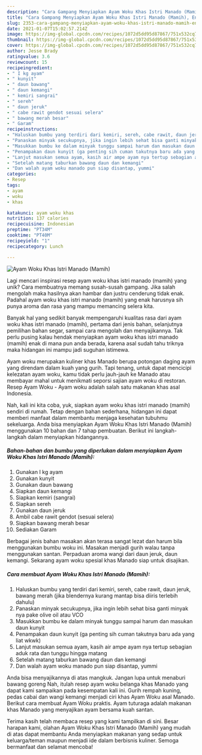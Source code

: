 ```yaml
---
description: "Cara Gampang Menyiapkan Ayam Woku Khas Istri Manado (Mamih), Enak"
title: "Cara Gampang Menyiapkan Ayam Woku Khas Istri Manado (Mamih), Enak"
slug: 2353-cara-gampang-menyiapkan-ayam-woku-khas-istri-manado-mamih-enak
date: 2021-01-07T15:02:57.214Z
image: https://img-global.cpcdn.com/recipes/1072d5dd95d87867/751x532cq70/ayam-woku-khas-istri-manado-mamih-foto-resep-utama.jpg
thumbnail: https://img-global.cpcdn.com/recipes/1072d5dd95d87867/751x532cq70/ayam-woku-khas-istri-manado-mamih-foto-resep-utama.jpg
cover: https://img-global.cpcdn.com/recipes/1072d5dd95d87867/751x532cq70/ayam-woku-khas-istri-manado-mamih-foto-resep-utama.jpg
author: Jesse Brady
ratingvalue: 3.6
reviewcount: 15
recipeingredient:
- " I kg ayam"
- " kunyit"
- " daun bawang"
- " daun kemangi"
- " kemiri sangrai"
- " sereh"
- " daun jeruk"
- " cabe rawit gendot sesuai selera"
- " bawang merah besar"
- " Garam"
recipeinstructions:
- "Haluskan bumbu yang terdiri dari kemiri, sereh, cabe rawit, daun jeruk, bawang merah (jika blendernya kurang mantap bisa diiris terlebih dahulu)"
- "Panaskan minyak secukupnya, jika ingin lebih sehat bisa ganti minyak nya pake olive oil atau VCO"
- "Masukkan bumbu ke dalam minyak tunggu sampai harum dan masukan daun kunyit"
- "Penampakan daun kunyit (ga penting sih cuman takutnya baru ada yang liat wkwk)"
- "Lanjut masukan semua ayam, kasih air ampe ayam nya tertup sebagian aduk rata dan tunggu hingga matang"
- "Setelah matang taburkan bawang daun dan kemangi"
- "Dan walah ayam woku manado pun siap disantap, yummi"
categories:
- Resep
tags:
- ayam
- woku
- khas

katakunci: ayam woku khas 
nutrition: 137 calories
recipecuisine: Indonesian
preptime: "PT34M"
cooktime: "PT40M"
recipeyield: "1"
recipecategory: Lunch

---
```



![Ayam Woku Khas Istri Manado (Mamih)](https://img-global.cpcdn.com/recipes/1072d5dd95d87867/751x532cq70/ayam-woku-khas-istri-manado-mamih-foto-resep-utama.jpg)

Lagi mencari inspirasi resep ayam woku khas istri manado (mamih) yang unik? Cara membuatnya memang susah-susah gampang. Jika salah mengolah maka hasilnya akan hambar dan justru cenderung tidak enak. Padahal ayam woku khas istri manado (mamih) yang enak harusnya sih punya aroma dan rasa yang mampu memancing selera kita.

Banyak hal yang sedikit banyak mempengaruhi kualitas rasa dari ayam woku khas istri manado (mamih), pertama dari jenis bahan, selanjutnya pemilihan bahan segar, sampai cara mengolah dan menyajikannya. Tak perlu pusing kalau hendak menyiapkan ayam woku khas istri manado (mamih) enak di mana pun anda berada, karena asal sudah tahu triknya maka hidangan ini mampu jadi suguhan istimewa.

Ayam woku merupakan kuliner khas Manado berupa potongan daging ayam yang direndam dalam kuah yang gurih. Tapi tenang, untuk dapat mencicipi kelezatan ayam woku, kamu tidak perlu jauh-jauh ke Manado atau membayar mahal untuk menikmati seporsi sajian ayam woku di restoran. Resep Ayam Woku - Ayam woku adalah salah satu makanan khas asal Indonesia.


Nah, kali ini kita coba, yuk, siapkan ayam woku khas istri manado (mamih) sendiri di rumah. Tetap dengan bahan sederhana, hidangan ini dapat memberi manfaat dalam membantu menjaga kesehatan tubuhmu sekeluarga. Anda bisa menyiapkan Ayam Woku Khas Istri Manado (Mamih) menggunakan 10 bahan dan 7 tahap pembuatan. Berikut ini langkah-langkah dalam menyiapkan hidangannya.

<!--inarticleads1-->

##### Bahan-bahan dan bumbu yang diperlukan dalam menyiapkan Ayam Woku Khas Istri Manado (Mamih):

1. Gunakan  I kg ayam
1. Gunakan  kunyit
1. Gunakan  daun bawang
1. Siapkan  daun kemangi
1. Siapkan  kemiri (sangrai)
1. Siapkan  sereh
1. Gunakan  daun jeruk
1. Ambil  cabe rawit gendot (sesuai selera)
1. Siapkan  bawang merah besar
1. Sediakan  Garam


Berbagai jenis bahan masakan akan terasa sangat lezat dan harum bila menggunakan bumbu woku ini. Masakan menjadi gurih walau tanpa menggunakan santan. Perpaduan aroma wangi dari daun jeruk, daun kemangi. Sekarang ayam woku spesial khas Manado siap untuk disajikan. 

<!--inarticleads2-->

##### Cara membuat Ayam Woku Khas Istri Manado (Mamih):

1. Haluskan bumbu yang terdiri dari kemiri, sereh, cabe rawit, daun jeruk, bawang merah (jika blendernya kurang mantap bisa diiris terlebih dahulu)
1. Panaskan minyak secukupnya, jika ingin lebih sehat bisa ganti minyak nya pake olive oil atau VCO
1. Masukkan bumbu ke dalam minyak tunggu sampai harum dan masukan daun kunyit
1. Penampakan daun kunyit (ga penting sih cuman takutnya baru ada yang liat wkwk)
1. Lanjut masukan semua ayam, kasih air ampe ayam nya tertup sebagian aduk rata dan tunggu hingga matang
1. Setelah matang taburkan bawang daun dan kemangi
1. Dan walah ayam woku manado pun siap disantap, yummi


Anda bisa menyajikannya di atas mangkuk. Jangan lupa untuk menaburi bawang goreng Nah, itulah resep ayam woku belanga khas Manado yang dapat kami sampaikan pada kesempatan kali ini. Gurih rempah kuning, pedas cabai dan wangi kemangi menjadi ciri khas Ayam Woku asal Manado. Berikut cara membuat Ayam Woku praktis. Ayam tuturaga adalah makanan khas Manado yang menyajikan ayam bersama kuah santan. 

Terima kasih telah membaca resep yang kami tampilkan di sini. Besar harapan kami, olahan Ayam Woku Khas Istri Manado (Mamih) yang mudah di atas dapat membantu Anda menyiapkan makanan yang sedap untuk keluarga/teman maupun menjadi ide dalam berbisnis kuliner. Semoga bermanfaat dan selamat mencoba!
